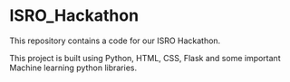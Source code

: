 # ISRO_Hackathon
This repository contains a code for our ISRO Hackathon.

This project is built using Python, HTML, CSS, Flask and some important Machine learning python libraries.
